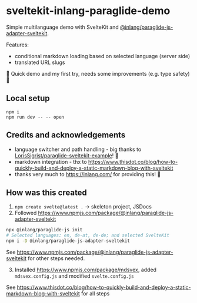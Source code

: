 # sveltekit-inlang-paraglide-demo

Simple multilanguage demo with SvelteKit and [@inlang/paraglide-js-adapter-sveltekit](https://www.npmjs.com/package/@inlang/paraglide-js-adapter-sveltekit).

Features:

- conditional markdown loading based on selected language (server side)
- translated URL slugs

🚧 Quick demo and my first try, needs some improvements (e.g. type safety) 🚧

## Local setup

```
npm i
npm run dev -- -- open
```

## Credits and acknowledgements

- language switcher and path handling - big thanks to [LorisSigrist/paraglide-sveltekit-example](https://github.com/LorisSigrist/paraglide-sveltekit-example)! 👏
- markdown integration - thx to https://www.thisdot.co/blog/how-to-quickly-build-and-deploy-a-static-markdown-blog-with-sveltekit
- thanks very much to https://inlang.com/ for providing this! 👏

## How was this created

1. `npm create svelte@latest .` -> skeleton project, JSDocs
2. Followed https://www.npmjs.com/package/@inlang/paraglide-js-adapter-sveltekit

```bash
npx @inlang/paraglide-js init
# Selected languages: en, de-at, de-de; and selected SvelteKit
npm i -D @inlang/paraglide-js-adapter-sveltekit
```

See https://www.npmjs.com/package/@inlang/paraglide-js-adapter-sveltekit for other steps needed.

3. Installed https://www.npmjs.com/package/mdsvex, added `mdsvex.config.js` and modified `svelte.config.js`

See https://www.thisdot.co/blog/how-to-quickly-build-and-deploy-a-static-markdown-blog-with-sveltekit for all steps
